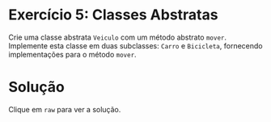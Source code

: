 # Exercício 5: Classes Abstratas

Crie uma classe abstrata `Veiculo` com um método abstrato `mover`. Implemente esta classe em duas subclasses: `Carro` e `Bicicleta`, fornecendo implementações para o método `mover`.

# Solução

Clique em `raw` para ver a solução.

<!--
```dart
abstract class Veiculo {
  void mover();
}

class Carro extends Veiculo {
  @override
  void mover() {
    print('Carro se movendo');
  }
}

class Bicicleta extends Veiculo {
  @override
  void mover() {
    print('Bicicleta se movendo');
  }
}

void main() {
  var carro = Carro();
  var bicicleta = Bicicleta();
  carro.mover();  // Saída: Carro se movendo
  bicicleta.mover();  // Saída: Bicicleta se movendo
}
```
-->